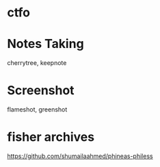 # ctfo




# Notes Taking
cherrytree, keepnote


# Screenshot 

flameshot, greenshot


# fisher archives
https://github.com/shumailaahmed/phineas-philess
